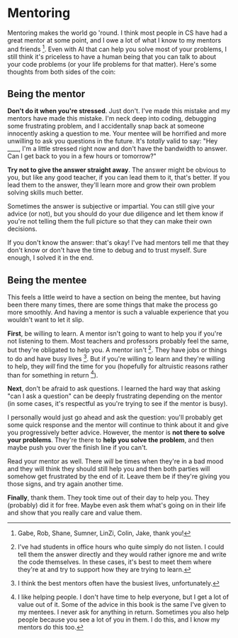 # Mentoring

Mentoring makes the world go 'round. I think most people in CS have
had a great mentor at some point, and I owe a lot of what I know to
my mentors and friends [^ref1]. Even with AI that can help you solve 
most of your problems, I still think it's priceless to have a human being
that you can talk to about your code problems (or your life problems
for that matter). Here's some thoughts from both sides of the coin:

## Being the mentor

**Don't do it when you're stressed**. Just don't. I've made this
mistake and my mentors have made this mistake. I'm neck deep into coding,
debugging some frustrating problem, and I accidentally snap back at someone
innocently asking a question to me. Your mentee will be horrified and more
unwilling to ask you questions in the future. It's *totally* valid to say: 
"Hey ____, I'm a little stressed right now and don't have the bandwidth 
to answer. Can I get back to you in a few hours or tomorrow?"

**Try not to give the answer straight away**. The answer might be obvious
to you, but like any good teacher, if you can lead them to it, that's better.
If you lead them to the answer, they'll learn more and grow their own
problem solving skills much better.

Sometimes the answer is subjective or impartial. You can still give
your advice (or not), but you should do your due diligence and let them know
if you're not telling them the full picture so that they can make their own
decisions.

If you don't know the answer: that's okay! I've had mentors tell
me that they don't know or don't have the time to debug and to trust myself.
Sure enough, I solved it in the end.

## Being the mentee

This feels a little weird to have a section on being the mentee,
but having been there many times, there are some things that make
the process go more smoothly. And having a mentor is such a valuable
experience that you wouldn't want to let it slip.

**First**, be willing to learn. A mentor isn't going to want to help
you if you're not listening to them. Most teachers and professors probably
feel the same, but they're obligated to help you. A mentor isn't [^ref2]. 
They have jobs or things to do and have busy lives [^ref3]. But if you're
willing to learn and they're willing to help, they *will* find the time for
you (hopefully for altruistic reasons rather than for something in return [^ref4]).

**Next**, don't be afraid to ask questions. I learned the hard way that
asking "can I ask a question" can be deeply frustrating depending on the mentor
(in some cases, it's respectful as you're trying to see if the mentor is busy).

I personally would just go ahead and ask the question: you'll probably get some
quick response and the mentor will continue to think about it and give you progressively
better advice. However, the mentor is **not there to solve your problems**. They're there
to **help you solve the problem**, and then maybe push you over the finish line if you can't.

Read your mentor as well. There *will* be times when they're in a bad mood and they will
think they should still help you and then both parties will somehow get frustrated by the end of it.
Leave them be if they're giving you those signs, and try again another time.

**Finally**, thank them. They took time out of their day to help you. They (probably) did
it for free. Maybe even ask them what's going on in their life and show that you
really care and value them.


[^ref1]: Gabe, Rob, Shane, Sumner, LinZi, Colin, Jake, thank you!

[^ref2]: I've had students in office hours who quite simply do not listen.
I could tell them the answer directly and they would rather ignore me and
write the code themselves. In these cases, it's best to meet them where 
they're at and try to support how they are trying to learn.

[^ref3]: I think the best mentors often have the busiest lives, unfortunately.

[^ref4]: I like helping people. I don't have time to help everyone, but I get
a lot of value out of it. Some of the advice in this book is the same I've given
to my mentees. I never ask for anything in return. Sometimes you also help people
because you see a lot of you in them. I do this, and I know my mentors do this too.
